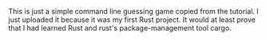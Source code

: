 This is just a simple command line guessing game copied from the tutorial. I just uploaded it because it was my first Rust project. It would at least prove that I had learned Rust and rust's package-management tool cargo.
